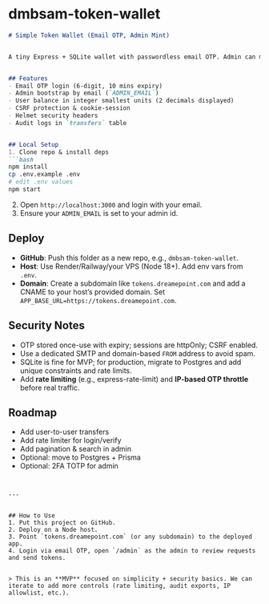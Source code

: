 # dmbsam-token-wallet
```md
# Simple Token Wallet (Email OTP, Admin Mint)


A tiny Express + SQLite wallet with passwordless email OTP. Admin can mint unlimited tokens, users request tokens, and admin can adjust balances only if allowed by the user.


## Features
- Email OTP login (6-digit, 10 mins expiry)
- Admin bootstrap by email (`ADMIN_EMAIL`)
- User balance in integer smallest units (2 decimals displayed)
- CSRF protection & cookie-session
- Helmet security headers
- Audit logs in `transfers` table


## Local Setup
1. Clone repo & install deps
```bash
npm install
cp .env.example .env
# edit .env values
npm start
```
2. Open `http://localhost:3000` and login with your email.
3. Ensure your `ADMIN_EMAIL` is set to your admin id.


## Deploy
- **GitHub**: Push this folder as a new repo, e.g., `dmbsam-token-wallet`.
- **Host**: Use Render/Railway/your VPS (Node 18+). Add env vars from `.env`.
- **Domain**: Create a subdomain like `tokens.dreamepoint.com` and add a CNAME to your host’s provided domain. Set `APP_BASE_URL=https://tokens.dreamepoint.com`.


## Security Notes
- OTP stored once-use with expiry; sessions are httpOnly; CSRF enabled.
- Use a dedicated SMTP and domain-based `FROM` address to avoid spam.
- SQLite is fine for MVP; for production, migrate to Postgres and add unique constraints and rate limits.
- Add **rate limiting** (e.g., express-rate-limit) and **IP-based OTP throttle** before real traffic.


## Roadmap
- Add user-to-user transfers
- Add rate limiter for login/verify
- Add pagination & search in admin
- Optional: move to Postgres + Prisma
- Optional: 2FA TOTP for admin
```


---


## How to Use
1. Put this project on GitHub.
2. Deploy on a Node host.
3. Point `tokens.dreamepoint.com` (or any subdomain) to the deployed app.
4. Login via email OTP, open `/admin` as the admin to review requests and send tokens.


> This is an **MVP** focused on simplicity + security basics. We can iterate to add more controls (rate limiting, audit exports, IP allowlist, etc.).
